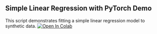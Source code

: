 Simple Linear Regression with PyTorch Demo
-----------------------------
This script demonstrates fitting a simple linear regression model to synthetic data.
[![Open In Colab](https://colab.research.google.com/assets/colab-badge.svg)](
https://colab.research.google.com/github/Wanqi1996/Course-Pablo/blob/main/DIPC%20course%20on%20Atomistic%20Machine%20Learning/02-Lecture%202-May%2013/03-Regression-PyTorch/simple_linear_regression_pytorch.ipynb)
